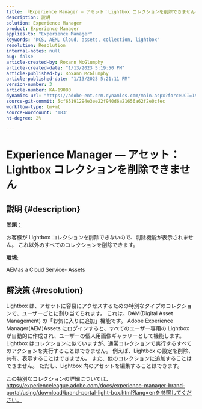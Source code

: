 ```yaml
---
title: 「Experience Manager — アセット：Lightbox コレクションを削除できません»
description: 説明
solution: Experience Manager
product: Experience Manager
applies-to: "Experience Manager"
keywords: "KCS, AEM, Cloud, assets, collection, lightbox"
resolution: Resolution
internal-notes: null
bug: false
article-created-by: Roxann McGlumphy
article-created-date: "1/13/2023 5:19:50 PM"
article-published-by: Roxann McGlumphy
article-published-date: "1/13/2023 5:21:11 PM"
version-number: 3
article-number: KA-19080
dynamics-url: "https://adobe-ent.crm.dynamics.com/main.aspx?forceUCI=1&pagetype=entityrecord&etn=knowledgearticle&id=ed3ada76-6693-ed11-aad1-6045bd006a22"
source-git-commit: 5cf65191294e3ee22f940d6a21656a62f2e0cfec
workflow-type: tm+mt
source-wordcount: '183'
ht-degree: 2%

---
```


# Experience Manager — アセット：Lightbox コレクションを削除できません

## 説明 {#description}


<u><b>問題：</b></u>

お客様が Lightbox コレクションを削除できないので、削除機能が表示されません。 これ以外のすべてのコレクションを削除できます。

<u><b>環境:</b></u>

AEMas a Cloud Service- Assets


## 解決策 {#resolution}


Lightbox は、アセットに容易にアクセスするための特別なタイプのコレクションで、ユーザーごとに割り当てられます。 これは、DAM(Digital Asset Management) の「お気に入りに追加」機能です。 Adobe Experience Manager(AEM)Assets にログインすると、すべてのユーザー専用の Lightbox が自動的に作成され、ユーザーの個人用画像ギャラリーとして機能します。
Lightbox はコレクションに似ていますが、通常コレクションで実行するすべてのアクションを実行することはできません。 例えば、Lightbox の設定を削除、共有、表示することはできません。 また、他のコレクションに追加することはできません。 ただし、Lightbox 内のアセットを編集することはできます。

この特別なコレクションの詳細については、 https://experienceleague.adobe.com/docs/experience-manager-brand-portal/using/download/brand-portal-light-box.html?lang=enを参照してください。
